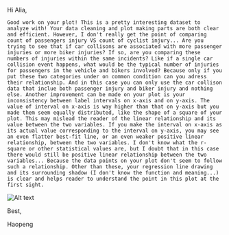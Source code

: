 Hi Alia,

    Good work on your plot! This is a pretty interesting dataset to analyze with! Your data cleaning and plot making parts are both clear and efficient. However, I don't really get the point of comparing count of passengers injury VS count of cyclist injury... Are you trying to see that if car collisons are associated with more passenger injuries or more biker injuries? If so, are you comparing these numbers of injuries within the same incidents? Like if a single car collision event happens, what would be the typical number of injuries for passengers in the vehicle and bikers involved? Because only if you put these two categories under on common condition can you adress their relationship. And in this case you can only use the car collison data that inclue both passenger injury and biker injury and nothing else. Another improvement can be made on your plot is your inconsistency between label intervals on x-axis and on y-axis. The value of interval on x-axis is way higher than that on y-axis but you made them seem equally distributed, like the shape of a square of your plot. This may mislead the reader of the linear relationship and its value between the two variables. If you make the interval on x-axis as its actual value corresponding to the interval on y-axis, you may see an even flatter best-fit line, or an even weaker positive linear relationship, between the two variables. I don't know what the r-square or other statistical values are, but I doubt that in this case there would still be positive linear relationship between the two variables... Because the data points on your plot don't seem to follow such a relationship. Other than these, your regression line drawing and its surrounding shadow (I don't know the function and meaning...) is clear and helps reader to understand the point in this plot at the first sight. 
    
![Alt text](Collision_Plot.png)

Best,

Haopeng